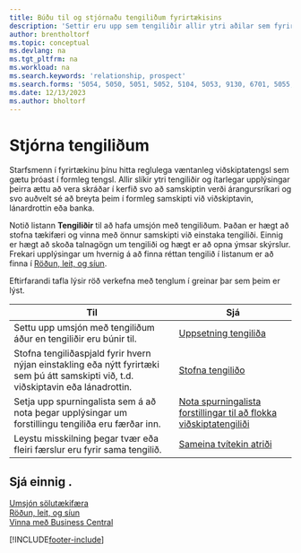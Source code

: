 ```yaml
---
title: Búðu til og stjórnaðu tengiliðum fyrirtækisins
description: 'Settir eru upp sem tengiliðir allir ytri aðilar sem fyrirtækið hefur viðskiptatengsl við (til dæmis viðföng, viðskiptamenn, lánadrottnar og ráðgjafar).'
author: brentholtorf
ms.topic: conceptual
ms.devlang: na
ms.tgt_pltfrm: na
ms.workload: na
ms.search.keywords: 'relationship, prospect'
ms.search.forms: '5054, 5050, 5051, 5052, 5104, 5053, 9130, 6701, 5055, 1604'
ms.date: 12/13/2023
ms.author: bholtorf
---
```


# <a name="managing-contacts"></a>Stjórna tengiliðum

Starfsmenn í fyrirtækinu þínu hitta reglulega væntanleg viðskiptatengsl sem gætu þróast í formleg tengsl. Allir slíkir ytri tengiliðir og ítarlegar upplýsingar þeirra ættu að vera skráðar í kerfið svo að samskiptin verði árangursríkari og svo auðvelt sé að breyta þeim í formleg samskipti við viðskiptavin, lánardrottin eða banka.

Notið listann **Tengiliðir** til að hafa umsjón með tengiliðum. Þaðan er hægt að stofna tækifæri og vinna með önnur samskipti við einstaka tengiliði. Einnig er hægt að skoða talnagögn um tengiliði og hægt er að opna ýmsar skýrslur. Frekari upplýsingar um hvernig á að finna réttan tengilið í listanum er að finna í [Röðun, leit, og síun](ui-enter-criteria-filters.md).  

Eftirfarandi tafla lýsir röð verkefna með tenglum í greinar þar sem þeim er lýst.

| Til | Sjá |
| --- | --- |
| Settu upp umsjón með tengiliðum áður en tengiliðir eru búnir til. |[Uppsetning tengiliða](marketing-setup-contacts.md) |
| Stofna tengiliðaspjald fyrir hvern nýjan einstakling eða nýtt fyrirtæki sem þú átt samskipti við, t.d. viðskiptavin eða lánadrottin. |[Stofna tengiliðo](marketing-create-contact-companies.md) |
|Setja upp spurningalista sem á að nota þegar upplýsingar um forstillingu tengiliða eru færðar inn.|[Nota spurningalista forstillingar til að flokka viðskiptatengiliði](marketing-create-contact-profile-questionnaire.md)|
|Leystu misskilning þegar tvær eða fleiri færslur eru fyrir sama tengilið.|[Sameina tvítekin atriði](sales-how-merge-duplicate-records.md)|

## <a name="see-also"></a>Sjá einnig .

[Umsjón sölutækifæra](marketing-manage-sales-opportunities.md)  
[Röðun, leit, og síun](ui-enter-criteria-filters.md)  
[Vinna með Business Central](ui-work-product.md)  


[!INCLUDE[footer-include](includes/footer-banner.md)]
